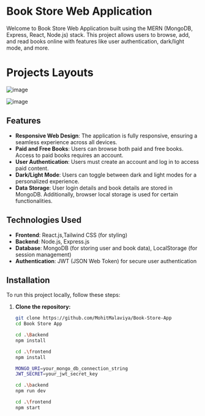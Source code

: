 #  Book Store Web Application

Welcome to Book Store Web Application built using the MERN (MongoDB, Express, React, Node.js) stack. This project allows users to browse, add, and read books online with features like user authentication, dark/light mode, and more.

# Projects Layouts
![image](https://github.com/user-attachments/assets/c0b7f740-efec-4628-ac9a-9a4bec3a258c)

![image](https://github.com/user-attachments/assets/6637097a-318a-4665-a5f6-00853ef39019)



## Features

- **Responsive Web Design**: The application is fully responsive, ensuring a seamless experience across all devices.
- **Paid and Free Books**: Users can browse both paid and free books. Access to paid books requires an account.
- **User Authentication**: Users must create an account and log in to access paid content.
- **Dark/Light Mode**: Users can toggle between dark and light modes for a personalized experience.
- **Data Storage**: User login details and book details are stored in MongoDB. Additionally, browser local storage is used for certain functionalities.

## Technologies Used

- **Frontend**: React.js,Tailwind CSS (for styling)
- **Backend**: Node.js, Express.js
- **Database**: MongoDB (for storing user and book data), LocalStorage (for session management)
- **Authentication**: JWT (JSON Web Token) for secure user authentication

## Installation

To run this project locally, follow these steps:

1. **Clone the repository:**

   ```bash
   git clone https://github.com/MohitMalaviya/Book-Store-App
   cd Book Store App

   cd .\Backend
   npm install

   cd .\frontend
   npm install
   
   MONGO_URI=your_mongo_db_connection_string
   JWT_SECRET=your_jwt_secret_key

   cd .\backend
   npm run dev

   cd .\frontend
   npm start
